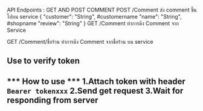 API Endpoints : GET AND POST COMMENT
POST /Comment
ส่ง comment ขึ้นไปบน service
{
        "customer": "String", #customername
        "name": "String", #shopname
        "review": "String"
}
GET /Comment
ทำการดึง Comment จาก Service 

GET /Comment/ชื่อร้าน
ทำการดึง Comment จากชื่อร้าน บน service 

Use to verify token 
-------------------
*** How to use ***
1.Attach token with header `Bearer tokenxxx`
2.Send get request
3.Wait for responding from server
-------------------

